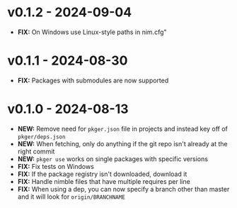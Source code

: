 # v0.1.2 - 2024-09-04

- **FIX:** On Windows use Linux-style paths in nim.cfg"

# v0.1.1 - 2024-08-30

- **FIX:** Packages with submodules are now supported

# v0.1.0 - 2024-08-13

- **NEW:** Remove need for `pkger.json` file in projects and instead key off of `pkger/deps.json`
- **NEW:** When fetching, only do anything if the git repo isn't already at the right commit
- **NEW:** `pkger use` works on single packages with specific versions
- **FIX:** Fix tests on Windows
- **FIX:** If the package registry isn't downloaded, download it
- **FIX:** Handle nimble files that have multiple requires per line
- **FIX:** When using a dep, you can now specify a branch other than master and it will look for `origin/BRANCHNAME`

